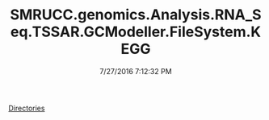 ﻿---
title: SMRUCC.genomics.Analysis.RNA_Seq.TSSAR.GCModeller.FileSystem.KEGG
date: 7/27/2016 7:12:32 PM
---

[Directories](T-SMRUCC.genomics.Analysis.RNA_Seq.TSSAR.GCModeller.FileSystem.KEGG.Directories.html)
